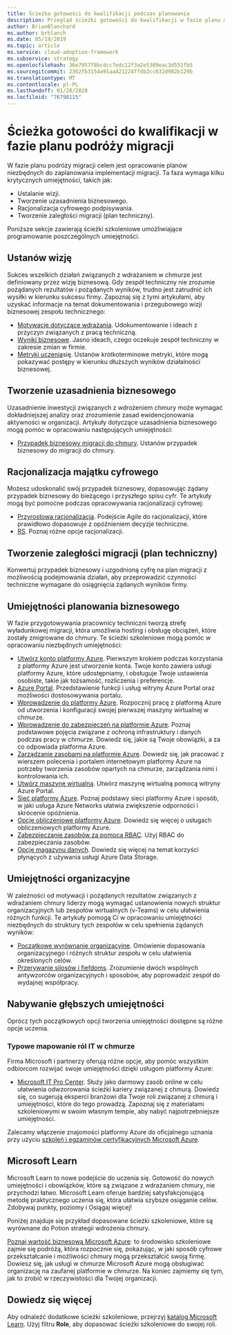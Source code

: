 ```yaml
---
title: Ścieżka gotowości do kwalifikacji podczas planowania
description: Przegląd ścieżki gotowości do kwalifikacji w fazie planu migracji.
author: BrianBlanchard
ms.author: brblanch
ms.date: 05/19/2019
ms.topic: article
ms.service: cloud-adoption-framework
ms.subservice: strategy
ms.openlocfilehash: 36e7957f8bcdcc7edc12f3a2e5309eac3d551fb5
ms.sourcegitcommit: 2362fb3154a91aa421224ffdb2cc632d982b129b
ms.translationtype: MT
ms.contentlocale: pl-PL
ms.lasthandoff: 01/28/2020
ms.locfileid: "76798115"
---
```

# <a name="skills-readiness-path-during-the-plan-phase-of-a-migration-journey"></a>Ścieżka gotowości do kwalifikacji w fazie planu podróży migracji

W fazie planu podróży migracji celem jest opracowanie planów niezbędnych do zaplanowania implementacji migracji. Ta faza wymaga kilku krytycznych umiejętności, takich jak:

- Ustalanie wizji.
- Tworzenie uzasadnienia biznesowego.
- Racjonalizacja cyfrowego podpisywania.
- Tworzenie zaległości migracji (plan techniczny).

Poniższe sekcje zawierają ścieżki szkoleniowe umożliwiające programowanie poszczególnych umiejętności.

## <a name="establish-the-vision"></a>Ustanów wizję

Sukces wszelkich działań związanych z wdrażaniem w chmurze jest definiowany przez wizję biznesową. Gdy zespół techniczny nie zrozumie pożądanych rezultatów i pożądanych wyników, trudno jest zatrudnić ich wysiłki w kierunku sukcesu firmy. Zapoznaj się z tymi artykułami, aby uzyskać informacje na temat dokumentowania i przegubowego wizji biznesowej zespołu technicznego:

- [Motywacje dotyczące wdrażania](./motivations.md). Udokumentowanie i ideach z przyczyn związanych z pracą techniczną.
- [Wyniki biznesowe](./business-outcomes/index.md). Jasno ideach, czego oczekuje zespół techniczny w zakresie zmian w firmie.
- [Metryki uczenia](./learning-metrics.md)się. Ustanów krótkoterminowe metryki, które mogą pokazywać postępy w kierunku dłuższych wyników działalności biznesowej.

## <a name="build-the-business-justification"></a>Tworzenie uzasadnienia biznesowego

Uzasadnienie inwestycji związanych z wdrożeniem chmury może wymagać dokładniejszej analizy oraz zrozumienie zasad ewidencjonowania aktywności w organizacji. Artykuły dotyczące uzasadnienia biznesowego mogą pomóc w opracowaniu następujących umiejętności:

- [Przypadek biznesowy migracji do chmury](./cloud-migration-business-case.md). Ustanów przypadek biznesowy do migracji do chmury.

## <a name="rationalize-the-digital-estate"></a>Racjonalizacja majątku cyfrowego

Możesz udoskonalić swój przypadek biznesowy, dopasowując żądany przypadek biznesowy do bieżącego i przyszłego spisu cyfr. Te artykuły mogą być pomocne podczas opracowywania racjonalizacji cyfrowej:

- [Przyrostowa racjonalizacja](../digital-estate/rationalize.md). Podejście Agile do racjonalizacji, które prawidłowo dopasowuje z opóźnieniem decyzje techniczne.
- [RS](../digital-estate/5-rs-of-rationalization.md). Poznaj różne opcje racjonalizacji.

## <a name="create-a-migration-backlog-technical-plan"></a>Tworzenie zaległości migracji (plan techniczny)

Konwertuj przypadek biznesowy i uzgodnioną cyfrę na plan migracji z możliwością podejmowania działań, aby przeprowadzić czynności techniczne wymagane do osiągnięcia żądanych wyników firmy.

## <a name="business-planning-skills"></a>Umiejętności planowania biznesowego

W fazie przygotowywania pracownicy techniczni tworzą strefę wyładunkowej migracji, która umożliwia hosting i obsługę obciążeń, które zostały zmigrowane do chmury. Te ścieżki szkoleniowe mogą pomóc w opracowaniu niezbędnych umiejętności:

- [Utwórz konto platformy Azure](https://docs.microsoft.com/learn/modules/create-an-azure-account). Pierwszym krokiem podczas korzystania z platformy Azure jest utworzenie konta. Twoje konto zawiera usługi platformy Azure, które udostępniamy, i obsługuje Twoje ustawienia osobiste, takie jak tożsamość, rozliczenia i preferencje.
- [Azure Portal](https://docs.microsoft.com/learn/modules/tour-azure-portal). Przedstawienie funkcji i usług witryny Azure Portal oraz możliwości dostosowywania portalu.
- [Wprowadzenie do platformy Azure](https://docs.microsoft.com/learn/modules/welcome-to-azure). Rozpocznij pracę z platformą Azure od utworzenia i konfiguracji swojej pierwszej maszyny wirtualnej w chmurze.
- [Wprowadzenie do zabezpieczeń na platformie Azure](https://docs.microsoft.com/learn/modules/intro-to-security-in-azure). Poznaj podstawowe pojęcia związane z ochroną infrastruktury i danych podczas pracy w chmurze. Dowiedz się, jakie są Twoje obowiązki, a za co odpowiada platforma Azure.
- [Zarządzanie zasobami na platformie Azure](https://docs.microsoft.com/learn/paths/manage-resources-in-azure). Dowiedz się, jak pracować z wierszem polecenia i portalem internetowym platformy Azure na potrzeby tworzenia zasobów opartych na chmurze, zarządzania nimi i kontrolowania ich.
- [Utwórz maszynę wirtualną](https://docs.microsoft.com/learn/modules/create-windows-virtual-machine-in-azure). Utwórz maszynę wirtualną pomocą witryny Azure Portal.
- [Sieć platformy Azure](https://docs.microsoft.com/learn/modules/intro-to-azure-networking). Poznaj podstawy sieci platformy Azure i sposób, w jaki usługa Azure Networks ułatwia zwiększenie odporności i skrócenie opóźnienia.
- [Opcje obliczeniowe platformy Azure](https://docs.microsoft.com/learn/modules/intro-to-azure-compute). Dowiedz się więcej o usługach obliczeniowych platformy Azure.
- [Zabezpieczanie zasobów za pomocą RBAC](https://docs.microsoft.com/learn/modules/secure-azure-resources-with-rbac). Użyj RBAC do zabezpieczania zasobów.
- [Opcje magazynu danych](https://docs.microsoft.com/learn/modules/intro-to-data-in-azure/index). Dowiedz się więcej na temat korzyści płynących z używania usługi Azure Data Storage.

## <a name="organizational-skills"></a>Umiejętności organizacyjne

W zależności od motywacji i pożądanych rezultatów związanych z wdrażaniem chmury liderzy mogą wymagać ustanowienia nowych struktur organizacyjnych lub zespołów wirtualnych (v-Teams) w celu ułatwienia różnych funkcji. Te artykuły pomogą Ci w opracowaniu umiejętności niezbędnych do struktury tych zespołów w celu spełnienia żądanych wyników:

- [Początkowe wyrównanie organizacyjne](../organize/index.md). Omówienie dopasowania organizacyjnego i różnych struktur zespołu w celu ułatwienia określonych celów.
- [Przerywanie silosów i fiefdoms](../organize/fiefdoms-silos.md). Zrozumienie dwóch wspólnych antywzorców organizacyjnych i sposobów, aby poprowadzić zespół do wydajnej współpracy.

## <a name="deeper-skills-exploration"></a>Nabywanie głębszych umiejętności

Oprócz tych początkowych opcji tworzenia umiejętności dostępne są różne opcje uczenia.

### <a name="typical-mappings-of-cloud-it-roles"></a>Typowe mapowanie ról IT w chmurze

Firma Microsoft i partnerzy oferują różne opcje, aby pomóc wszystkim odbiorcom rozwijać swoje umiejętności dzięki usługom platformy Azure:

- [Microsoft IT Pro Center](https://www.microsoft.com/itpro). Służy jako darmowy zasób online w celu ułatwienia odwzorowania ścieżki kariery związanej z chmurą. Dowiedz się, co sugerują eksperci branżowi dla Twoje roli związanej z chmurą i umiejętności, które do tego prowadzą. Zapoznaj się z materiałami szkoleniowymi w swoim własnym tempie, aby nabyć najpotrzebniejsze umiejętności.

Zalecamy włączenie znajomości platformy Azure do oficjalnego uznania przy użyciu [szkoleń i egzaminów certyfikacyjnych Microsoft Azure](https://www.microsoft.com/learning/azure-certification.aspx).

## <a name="microsoft-learn"></a>Microsoft Learn

Microsoft Learn to nowe podejście do uczenia się. Gotowość do nowych umiejętności i obowiązków, które są związane z wdrażaniem chmury, nie przychodzi łatwo. Microsoft Learn oferuje bardziej satysfakcjonującą metodę praktycznego uczenia się, która ułatwia szybsze osiąganie celów. Zdobywaj punkty, poziomy i Osiągaj więcej!

Poniżej znajduje się przykład dopasowane ścieżki szkoleniowe, które są wyrównane do Potion strategii wdrożenia chmury.

[Poznaj wartość biznesową Microsoft Azure](https://docs.microsoft.com/learn/paths/learn-business-value-of-azure): to środowisko szkoleniowe zajmie się podróżą, która rozpocznie się, pokazując, w jaki sposób cyfrowe przekształcanie i możliwości chmury mogą przekształcić swoją firmę. Dowiesz się, jak usługi w chmurze Microsoft Azure mogą obsługiwać organizację na zaufanej platformie w chmurze. Na koniec zajmiemy się tym, jak to zrobić w rzeczywistości dla Twojej organizacji.

## <a name="learn-more"></a>Dowiedz się więcej

Aby odnaleźć dodatkowe ścieżki szkoleniowe, przejrzyj [katalog Microsoft Learn](https://docs.microsoft.com/learn/browse). Użyj filtru **Role**, aby dopasować ścieżki szkoleniowe do swojej roli.
